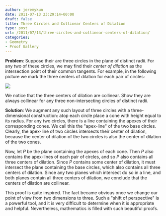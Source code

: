 ```yaml
---
author: jeremykun
date: 2011-07-13 23:29:14+00:00
draft: false
title: Three Circles and Collinear Centers of Dilation
type: post
url: /2011/07/13/three-circles-and-collinear-centers-of-dilation/
categories:
- Geometry
- Proof Gallery
---
```


**Problem**: Suppose their are three circles in the plane of distinct radii. For any two of these circles, we may find their _center of dilation_ as the intersection point of their common tangents. For example, in the following picture we mark the three centers of dilation for each pair of circles:

![](http://www.cut-the-knot.org/proofs/threecircles.gif)

We notice that the three centers of dilation are collinear. Show they are always collinear for any three non-intersecting circles of distinct radii.

**Solution**: We augment any such layout of three circles with a three-dimensional construction: atop each circle place a cone with height equal to its radius. For any two circles, there is a line containing the apexes of their corresponding cones. We call this the "apex-line" of the two base circles. Clearly, the apex-line of two circles intersects their center of dilation, because the center of dilation of the two circles is also the center of dilation of the two cones.

Now, let $P$ be the plane containing the apexes of each cone. Then $P$ also contains the apex-lines of each pair of circles, and so $P$ also contains all three centers of dilation. Since $P$ contains some center of dilation, it must intersect the plane containing the base circles, which also contains all three centers of dilation. Since any two planes which intersect do so in a line, and both planes contain all three centers of dilation, we conclude that the centers of dilation are collinear.

This proof is quite inspired. The fact became obvious once we change our point of view from two dimensions to three. Such a "shift of perspective" is a powerful tool, and it is very difficult to determine when it is appropriate and helpful. Nevertheless, mathematics is filled with such beautiful proofs.
